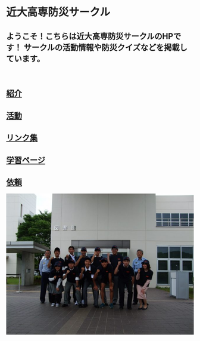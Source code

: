 <!DOCTYPE html>
<html lang="ja">
  <head>
    <meta charset="UTF-8" />
    <meta http-equiv="X-UA-Compatible" content="IE=edge" />
    <meta name="viewport" content="width=device-width, initial-scale=1.0" />
    <title>近大高専防災サークル</title>
  <link href ="style.css" rel="stylesheet">
  </head>
  <body>

<h1><strong>近大高専防災サークル</strong></h1>

<h2>ようこそ！こちらは近大高専防災サークルのHPです！
  サークルの活動情報や防災クイズなどを掲載しています。
</h2>
<!-- <h2 style="color:red">お知らせ</h2> -->

<br>

<h2 class="htagu"><a href="syoukai.html">紹介</a></h2>

<h2 class="htagu"><a href="activity.html">活動</a></h2>

<!-- <h2 class="htagu"><a href="course.html">進路</a></h2> -->

<h2 class="htagu"><a href="link.html">リンク集</a></h2>

<h2 class="htagu"><a href="study.html">学習ページ</a></h2>

<h2 class="htagu"><a href="irai.html">依頼</a></h2>

<img src="hossoku.jpg" class="gazou">

 </body>
</html>
